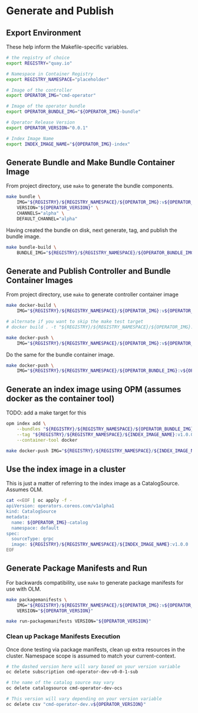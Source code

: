 # Generate and Publish

## Export Environment

These help inform the Makefile-specific variables. 

```bash
# the registry of choice
export REGISTRY="quay.io"

# Namespace in Container Registry
export REGISTRY_NAMESPACE="placeholder"

# Image of the controller
export OPERATOR_IMG="cmd-operator"

# Image of the operator bundle
export OPERATOR_BUNDLE_IMG="${OPERATOR_IMG}-bundle"

# Operator Release Version
export OPERATOR_VERSION="0.0.1"

# Index Image Name
export INDEX_IMAGE_NAME="${OPERATOR_IMG}-index"
```

## Generate Bundle and Make Bundle Container Image

From project directory, use `make` to generate the bundle components.

```bash
make bundle \
	IMG="${REGISTRY}/${REGISTRY_NAMESPACE}/${OPERATOR_IMG}:v${OPERATOR_VERSION}" \
	VERSION="${OPERATOR_VERSION}" \
	CHANNELS="alpha" \
	DEFAULT_CHANNEL="alpha"
```

Having created the bundle on disk, next generate, tag, and publish the bundle image.

```bash
make bundle-build \
	BUNDLE_IMG="${REGISTRY}/${REGISTRY_NAMESPACE}/${OPERATOR_BUNDLE_IMG}:v${OPERATOR_VERSION}"
```


## Generate and Publish Controller and Bundle Container Images

From project directory, use `make` to generate controller container image

```bash
make docker-build \
	IMG="${REGISTRY}/${REGISTRY_NAMESPACE}/${OPERATOR_IMG}:v${OPERATOR_VERSION}"

# alternate if you want to skip the make test target
# docker build . -t "${REGISTRY}/${REGISTRY_NAMESPACE}/${OPERATOR_IMG}:v${OPERATOR_VERSION}"

make docker-push \
	IMG="${REGISTRY}/${REGISTRY_NAMESPACE}/${OPERATOR_IMG}:v${OPERATOR_VERSION}"
```

Do the same for the bundle container image.

```bash
make docker-push \
	IMG="${REGISTRY}/${REGISTRY_NAMESPACE}/${OPERATOR_BUNDLE_IMG}:v${OPERATOR_VERSION}"
```

## Generate an index image using OPM (assumes docker as the container tool)

TODO: add a make target for this

```bash
opm index add \
    --bundles "${REGISTRY}/${REGISTRY_NAMESPACE}/${OPERATOR_BUNDLE_IMG}:v${OPERATOR_VERSION}" \
    --tag "${REGISTRY}/${REGISTRY_NAMESPACE}/${INDEX_IMAGE_NAME}:v1.0.0" \
    --container-tool docker

make docker-push IMG="${REGISTRY}/${REGISTRY_NAMESPACE}/${INDEX_IMAGE_NAME}:v1.0.0"
```

## Use the index image in a cluster

This is just a matter of referring to the index image as a CatalogSource. Assumes OLM.

```bash
cat <<EOF | oc apply -f -
apiVersion: operators.coreos.com/v1alpha1
kind: CatalogSource
metadata:
  name: ${OPERATOR_IMG}-catalog
  namespace: default
spec:
  sourceType: grpc
  image: ${REGISTRY}/${REGISTRY_NAMESPACE}/${INDEX_IMAGE_NAME}:v1.0.0
EOF
```


## Generate Package Manifests and Run

For backwards compatibility, use `make` to generate package manifests for use with OLM.

```bash
make packagemanifests \
	IMG="${REGISTRY}/${REGISTRY_NAMESPACE}/${OPERATOR_IMG}:v${OPERATOR_VERSION}" \
	VERSION="${OPERATOR_VERSION}"

make run-packagemanifests VERSION="${OPERATOR_VERSION}"
```

### Clean up Package Manifests Execution

Once done testing via package manifests, clean up extra resources in the cluster. Namespace scope is assumed to match your current-context.

```bash
# the dashed version here will vary based on your version variable
oc delete subscription cmd-operator-dev-v0-0-1-sub

# the name of the catalog source may vary
oc delete catalogsource cmd-operator-dev-ocs

# This version will vary depending on your version variable
oc delete csv "cmd-operator-dev.v${OPERATOR_VERSION}"
```
